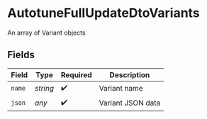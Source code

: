 # AutotuneFullUpdateDtoVariants

An array of Variant objects


## Fields

| Field              | Type               | Required           | Description        |
| ------------------ | ------------------ | ------------------ | ------------------ |
| `name`             | *string*           | :heavy_check_mark: | Variant name       |
| `json`             | *any*              | :heavy_check_mark: | Variant JSON data  |